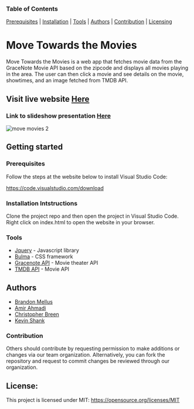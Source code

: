  ### Table of Contents 
 [Prerequisites](#prerequisites) | [Installation](#installation-intstructions) | [Tools](#tools) | [Authors](#authors) | [Contribution](#contribution) | [Licensing](#licensing) 

# Move Towards the Movies
 
Move Towards the Movies is a web app that fetches movie data from the GraceNote Movie API based on the zipcode and displays all movies playing in the area. The user can then click a movie and see details on the movie, showtimes, and an image fetched from TMDB API.
   
  ## Visit live website [Here](https://mels065.github.io/move-towards-the-movies/)
  
  ### Link to slideshow presentation [Here](https://docs.google.com/presentation/d/1zMsFVAGrXDHn_u_J-MU6sfwzaNHVD2xB1NKarQRnqAM/edit?usp=sharing)
   
![move movies 2](https://user-images.githubusercontent.com/84198162/150434407-5686afe5-91db-4b4f-a154-47811b599334.png)

 ## Getting started
    
 ### Prerequisites
    
 Follow the steps at the website below to install Visual Studio Code: 

 https://code.visualstudio.com/download


### Installation Intstructions
 Clone the project repo and then open the project in Visual Studio Code. Right click on index.html to open the website in your browser.

### Tools
- [Jquery](https://jquery.com/) - Javascript library
- [Bulma](https://bulma.io/) - CSS framework
- [Gracenote API](https://developer.tmsapi.com/docs/read/data_v1_1/movies) - Movie theater API
- [TMDB API](https://www.themoviedb.org/documentation/api) - Movie API

## Authors
* [Brandon Mellus](https://github.com/mels065)
* [Amir Ahmadi](https://github.com/eamahma)
* [Christopher Breen](https://github.com/Chrisbr916)
* [Kevin Shank](https://github.com/Bluekev22)

### Contribution
  Others should contribute by requesting permission to make additions or changes via our team organization. Alternatively, you can fork the repository and request to commit changes be reviewed through our organization. 

## License:
This project is licensed under MIT: https://opensource.org/licenses/MIT


